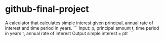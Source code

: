 # github-final-project
A calculator that calculates simple interest given principal, annual rate of interest and time period in years.
´´´
Input:
   p, principal amount
   t, time period in years
   r, annual rate of interest
Output
   simple interest = p*t*r
´´´

